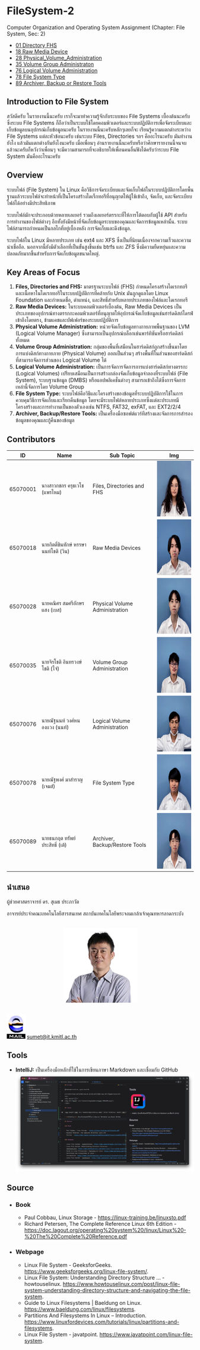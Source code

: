 # FileSystem-2

Computer Organization and Operating System Assignment (Chapter: File System, Sec: 2)

[//]: # ([Contributors]&#40;#Contributors&#41;)

- [01 Directory FHS](01%20Directory%20FHS%2FREADME.md)
- [18 Raw Media Device](18%20Raw%20Media%20Device%2FREADME.md)
- [28 Physical_Volume_Administration](28%20Physical_Volume_Administration%2FREADME.md)
- [35 Volume Group Administraton](35%20Volume%20Group%20Administraton%2FREADME.md)
- [76 Logical Volume Administration](76%20Logical%20Volume%20Administration%2FREADME.md)
- [78 File System Type](78%20File%20System%20Type%2FREADME.md)
- [89 Archiver, Backup or Restore Tools](89%20Archiver%2C%20Backup%20or%20Restore%20Tools%2FREADME.md)

## Introduction to File System

สวัสดีครับ ในรายงานนี้นะครับ เราก็จะมาทำความรู้จักกับระบบของ File Systems เบื้องต้นนะครับ
ซึ่งระบบ File Systems
ก็ถือว่าเป็นระบบใช้โดยคอมพิวเตอร์และระบบปฏิบัติการเพื่อจัดระเบียบและเก็บข้อมูลบนอุปกรณ์เก็บข้อมูลนะครับ
ในรายงานนี้นะครับหลักๆเลยก็จะ เรียนรู้ความแตกต่างระหว่าง
File Systems แต่ละหัวข้อนะครับ เช่นระบบ Files, Directories ฯลฯ คืออะไรนะครับ มันทำงานยังไง แล้วมันแตกต่างกันยังไงนะครับ
เมื่อเพื่อนๆ อ่านรายงานนี้นะครับหรือว่าศึกษารายงานนี้จนจบแล้วนะครับก็หวังว่าเพื่อนๆ
จะมีความสามารถที่จะอธิบายให้เพื่อนคนอื่นฟังได้ครับว่าระบบ File System มันคืออะไรนะครับ

## Overview

ระบบไฟล์ (File System) ใน Linux
คือวิธีการจัดระเบียบและจัดเก็บไฟล์ในระบบปฏิบัติการโดยพื้นฐานแล้วระบบไฟล์จะทำหน้าที่เป็นโครงสร้างไดเร็กทอรีที่อนุญาตให้ผู้ใช้เข้าถึง,
จัดเก็บ, และจัดระเบียบไฟล์ได้อย่างมีประสิทธิภาพ

ระบบไฟล์มักจะประกอบด้วยหลายเลเยอร์ รวมถึงเลเยอร์ตรรกะที่ให้การโต้ตอบกับผู้ใช้ API สำหรับการทำงานของไฟล์ต่างๆ
อีกทั้งยังมีหน้าที่จัดเก็บข้อมูลระบบของคุณและจัดการข้อมูลเหล่านั้น. ระบบไฟล์สามารถกำหนดเป็นกลไกที่อยู่เบื้องหลัง
การจัดเก็บและดึงข้อมูล.

ระบบไฟล์ใน Linux มีหลายประเภท เช่น ext4 และ XFS ซึ่งเป็นที่นิยมเนื่องจากความเร็วและความน่าเชื่อถือ.
นอกจากนี้ยังมีตัวเลือกที่เป็นขั้นสูงขึ้นเช่น btrfs และ ZFS
ซึ่งมีความยืดหยุ่นและความปลอดภัยมากขึ้นสำหรับการจัดเก็บข้อมูลขนาดใหญ่.

## Key Areas of Focus

1. **Files, Directories and FHS:** มาตรฐานระบบไฟล์ (FHS)
   กำหนดโครงสร้างไดเรกทอรีและเนื้อหาในไดเรกทอรีในระบบปฏิบัติการที่คล้ายกับ Unix มันถูกดูแลโดย Linux Foundation
   และกำหนดชื่อ, ตำแหน่ง, และสิทธิ์สำหรับหลายประเภทของไฟล์และไดเรกทอรี
2. **Raw Media Devices:** ในระบบคอมพิวเตอร์เบื้องต้น, Raw Media Devices
   เป็นประเภทของอุปกรณ์ทางตรรกกะคอมพิวเตอร์ที่อนุญาตให้อุปกรณ์จัดเก็บข้อมูลเช่นฮาร์ดดิสก์ไดรฟ์เข้าถึงโดยตรง,
   ข้ามแคชและบัฟเฟอร์ของระบบปฏิบัติการ
3. **Physical Volume Administration:** หน่วยจัดเก็บข้อมูลทางกายภาพพื้นฐานของ LVM (Logical Volume Manager)
   ซึ่งสามารถเป็นอุปกรณ์บล็อกเช่นพาร์ทิชันหรือฮาร์ดดิสก์ทั้งหมด
4. **Volume Group Administration:**  กลุ่มของพื้นที่เสมือนในฮาร์ดดิสก์ถูกสร้างขึ้นมาโดยการแบ่งดิสก์ทางกายภาย (Physical
   Volume) ออกเป็นส่วนๆ สร้างพื้นที่ในส่วนของฮาร์ดดิสก์ที่สามารถจัดการส่วนของ Logical Volume ได้
5. **Logical Volume Administration:** เป็นการจัดการจัดการการแบ่งฮาร์ดดิสก์ทางตรรกะ (Logical Volumes)
   เปรียบเสมือนเป็นการสร้างกล่องจัดเก็บข้อมูลจำลองที่ระบบไฟล์ (File System), ระบบฐานข้อมูล (DMBS) หรือแอปพลิเคชั่นต่างๆ
   สามารถเข้าถึงได้ซึ่งการจัดการเหล่านี้จัดการโดย Volume Group
6. **File System Type:**
   ระบบไฟล์คือวิธีและโครงสร้างของข้อมูลที่ระบบปฏิบัติการใช้ในการควบคุมวิธีการจัดเก็บและเรียกคืนข้อมูล
   โดยจะมีระบบไฟล์หลายประเภทซึ่งแต่ละประเภทมีโครงสร้างและการทำงานเป็นของตัวเองเช่น NTFS, FAT32, exFAT, และ EXT2/2/4
7. **Archiver, Backup/Restore Tools:** เป็นเครื่องมือซอฟต์แวร์ทีสร้างและจัดการการสำรองข้อมูลของคุณและกู้คืนของข้อมูล

## Contributors

| ID       | Name                                  | Sub Topic                      | Img                                                                             |
|----------|---------------------------------------|--------------------------------|---------------------------------------------------------------------------------|
| 65070001 | นางสาวกชกร ครุธเวโช (แพรไหม)          | Files, Directories and FHS     | <img alt="PraeMai" height="150" src="assets/img/members/001.webp" width="150"/> |
| 65070018 | นายกิตติ์ชินทักษ์ หรรษานนท์โชติ (วิน) | Raw Media Devices              | <img alt="Win" height="150" src="assets/img/members/018.webp" width="150"/>     |
| 65070028 | นายคณิศร สมศรีอักษรแสง (เบส)          | Physical Volume Administration | <img alt="Best" height="150" src="assets/img/members/028.webp" width="150"/>    |
| 65070035 | นายจิรโชติ อินทรวงษ์โชติ (ไจ๋)        | Volume Group Administration    | <img alt="Jai" height="150" src="assets/img/members/035.webp" width="150"/>     |
| 65070076 | นายณัฐนนท์ วงศ์หนองเเวง (นนท์)        | Logical Volume Administration  | <img alt="Nont" height="150" src="assets/img/members/076.webp" width="150"/>    |
| 65070078 | นายณัฐพงศ์ มาสำราญ (เจมส์)            | File System Type               | <img alt="James" height="150" src="assets/img/members/078.webp" width="150"/>   |
| 65070089 | นายธนกฤต ทรัพย์ประสิทธิ์ (เต้)        | Archiver, Backup/Restore Tools | <img alt="Tae" height="150" src="assets/img/members/089.webp" width="150"/>     |

[//]: # (![GroupMembers]&#40;/assets/img/members/group-members.jpeg&#41;)

## นำเสนอ

ผู้ช่วยศาสตราจารย์ ดร. สุเมธ ประภาวัต

อาจารย์ประจำคณะเทคโนโลยีสารสนเทศ สถาบันเทคโนโลยีพระจอมเกล้าเจ้าคุณทหารลาดกระบัง


<br>
<div style="display: flex; justify-content: center">
<img alt="Sumet" src="assets/img/members/Sumet-200x200.png"/>
</div>
<br>

![Email Spin](assets/emailspin.gif)
[sumet@it.kmitl.ac.th](mailto:sumet@it.kmitl.ac.th)

## Tools

- **IntelliJ:** เป็นเครื่องมือหลักที่ใช้ในการเขียนภาษา Markdown และเชื่อมกับ GitHub
  ![IntelliJ](assets/img/intelliJ_ScreenShot.webp)

[//]: # (<img height="100" src="assets/img/intelliJ.webp" title="IntelliJ" width="100"/>)

## Source

- ### Book

    - Paul Cobbau, Linux Storage - https://linux-training.be/linuxsto.pdf
    - Richard Petersen, The Complete Reference Linux 6th
      Edition - https://doc.lagout.org/operating%20system%20/linux/Linux%20-%20The%20Complete%20Reference.pdf

- ### Webpage

    - Linux File System - GeeksforGeeks. https://www.geeksforgeeks.org/linux-file-system/.
    - Linux File System: Understanding Directory Structure ... -
      howtouselinux. https://www.howtouselinux.com/post/linux-file-system-understanding-directory-structure-and-navigating-the-file-system.
    - Guide to Linux Filesystems | Baeldung on Linux. https://www.baeldung.com/linux/filesystems.
    - Partitions And Filesystems In Linux –
      Introduction. https://www.linuxfordevices.com/tutorials/linux/partitions-and-filesystems.
    - Linux File System - javatpoint. https://www.javatpoint.com/linux-file-system.

